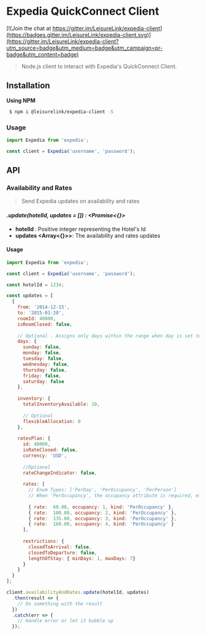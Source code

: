 # Expedia QuickConnect Client

[![Join the chat at https://gitter.im/LeisureLink/expedia-client](https://badges.gitter.im/LeisureLink/expedia-client.svg)](https://gitter.im/LeisureLink/expedia-client?utm_source=badge&utm_medium=badge&utm_campaign=pr-badge&utm_content=badge)
> Node.js client to interact with Expedia's QuickConnect Client.
  
## Installation

**Using NPM**

```bash
 $ npm i @leisurelink/expedia-client -S
```

### Usage

```js
import Expedia from 'expedia';

const client = Expedia('username', 'password');
```


## API 

### Availability and Rates

>  Send Expedia updates on availability and rates

#### _.update(hotelId, updates = []) : <Promise<{}>_

* **hotelId <Integer>**: Positive integer representing the Hotel's Id
* **updates <Array<{}>>**: The availability and rates updates

#### Usage

```js
import Expedia from 'expedia';

const client = Expedia('username', 'password');

const hotelId = 1234;

const updates = [
  {
    from: '2014-12-15',
    to: '2015-01-20',
    roomId: 40000,
    isRoomClosed: false,
    
    // Optional - Assigns only days within the range when day is set to true
    days: { 
      sunday: false,
      monday: false,
      tuesday: false,
      wednesday: false,
      thursday: false,
      friday: false,
      saturday: false
    },
    
    inventory: {
      totalInventoryAvailable: 10,
      
      // Optional
      flexibleAllocation: 0
    },
    
    ratesPlan: {
      id: 40000,
      isRateClosed: false,
      currency: 'USD',
      
      //Optional
      rateChangeIndicator: false,
      
      rates: [
        // Enum Types: ['PerDay', 'PerOccupancy', 'PerPerson']
        // When 'PerOccupancy', the occupancy attribute is required, else it's optional
        
        { rate:  60.00, occupancy: 1, kind: 'PerOccupancy' },
        { rate:  100.00, occupancy: 2, kind: 'PerOccupancy' },
        { rate:  135.00, occupancy: 3, kind: 'PerOccupancy' },
        { rate:  160.00, occupancy: 4, kind: 'PerOccupancy' }
      ],
      
      restrictions: {
        closedToArrival: false,
        closedToDeparture: false,
        lengthOfStay: { minDays: 1, maxDays: 7}
      }
    }
  }
];

client.availabilityAndRates.update(hotelId, updates)
  .then(result => {
    // Do something with the result
  })
  .catch(err => {
    // Handle error or let it bubble up
  });
```


